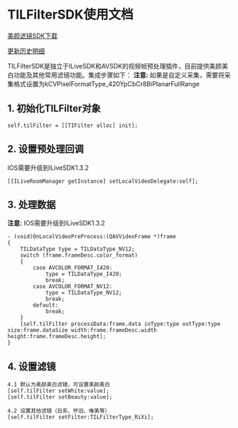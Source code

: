 ﻿

# TILFilterSDK使用文档

[美颜滤镜SDK下载](http://dldir1.qq.com/hudongzhibo/ILiveSDK/TILFilterSDK_1.1.0.zip)

[更新历史明细](https://github.com/zhaoyang21cn/ILiveSDK_iOS_Demos/blob/master/doc/TILFilterSDK_ChangeList.md)

TILFilterSDK是独立于ILiveSDK和AVSDK的视频帧预处理插件，目前提供美颜美白功能及其他常用滤镜功能。集成步骤如下：
**注意:** 如果是自定义采集，需要将采集格式设置为kCVPixelFormatType_420YpCbCr8BiPlanarFullRange


## 1. 初始化TILFilter对象

```
self.tilFilter = [[TIFilter alloc] init];
```

## 2. 设置预处理回调
IOS需要升级到ILiveSDK1.3.2
```
[[ILiveRoomManager getInstance] setLocalVideoDelegate:self];
```

## 3. 处理数据
**注意:** IOS需要升级到ILiveSDK1.3.2

```
- (void)OnLocalVideoPreProcess:(QAVVideoFrame *)frame
{
    TILDataType type = TILDataType_NV12;
    switch (frame.frameDesc.color_format)
    {
        case AVCOLOR_FORMAT_I420:
            type = TILDataType_I420;
            break;
        case AVCOLOR_FORMAT_NV12:
            type = TILDataType_NV12;
            break;
        default:
            break;
    }
    [self.tilFilter processData:frame.data inType:type outType:type size:frame.dataSize width:frame.frameDesc.width height:frame.frameDesc.height];
}
```


## 4. 设置滤镜

```
4.1 默认为美颜美白滤镜，可设置美颜美白
[self.tilFilter setWhite:value];
[self.tilFilter setBeauty:value];

4.2 设置其他滤镜（日系、怀旧、唯美等）
[self.tilFilter setFilter:TILFilterType_RiXi];
```
